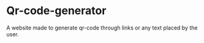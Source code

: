 # Qr-code-generator
A website made to generate qr-code through links or any text placed by the user.

